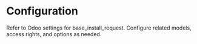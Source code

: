 # Configuration

Refer to Odoo settings for base_install_request. Configure related models, access rights, and options as needed.
